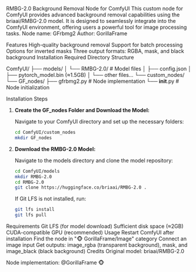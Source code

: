 RMBG-2.0 Background Removal Node for ComfyUI
This custom node for ComfyUI provides advanced background removal capabilities using the briaai/RMBG-2.0 model. It is designed to seamlessly integrate into the ComfyUI environment, offering users a powerful tool for image processing tasks.
Node name: GFrbmg2
Author: GorillaFrame


Features
High-quality background removal
Support for batch processing
Options for inverted masks
Three output formats: RGBA, mask, and black background
Installation
Required Directory Structure

ComfyUI/
├── models/
│   └── RMBG-2.0/  # Model files
│       ├── config.json
│       ├── pytorch_model.bin (≈1.5GB)
│       └── other files...
└── custom_nodes/
    └── GF_nodes/
        ├── gfrbmg2.py  # Node implementation
        └── __init__.py  # Node initialization

Installation Steps
1. **Create the GF_nodes Folder and Download the Model:**

   Navigate to your ComfyUI directory and set up the necessary folders:

   ```bash
   cd ComfyUI/custom_nodes
   mkdir GF_nodes
   ```

2. **Download the RMBG-2.0 Model:**

   Navigate to the models directory and clone the model repository:

   ```bash
   cd ComfyUI/models
   mkdir RMBG-2.0
   cd RMBG-2.0
   git clone https://huggingface.co/briaai/RMBG-2.0 .
   ```

   If Git LFS is not installed, run:

   ```bash
   git lfs install
   git lfs pull
   ```

Requirements
Git LFS (for model download)
Sufficient disk space (≈2GB)
CUDA-compatible GPU (recommended)
Usage
Restart ComfyUI after installation
Find the node in "🐵 GorillaFrame/Image" category
Connect an image input
Get outputs: image_rgba (transparent background), mask, and image_black (black background)
Credits
Original model: briaai/RMBG-2.0

Node implementation: @GorillaFrame 🐵